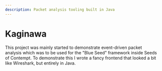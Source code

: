 ```yaml
---
description: Packet analysis tooling built in Java
---
```


# Kaginawa

This project was mainly started to demonstrate event-driven packet analysis which was to be used for the "Blue Seed" framework inside Seeds of Contempt. To demonstrate this I wrote a fancy frontend that looked a bit like Wireshark, but entirely in Java.&#x20;
